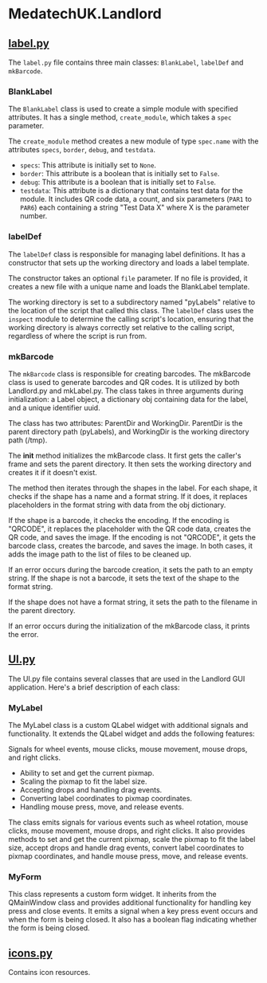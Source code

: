 # MedatechUK.Landlord

## [label.py](./tree/master/package/package/src/MedatechUK/Landlord/label.py)

The `label.py` file contains three main classes: `BlankLabel`, `labelDef` and `mkBarcode`.

### BlankLabel

The `BlankLabel` class is used to create a simple module with specified attributes. It has a single method, `create_module`, which takes a `spec` parameter.

The `create_module` method creates a new module of type `spec.name` with the attributes `specs`, `border`, `debug`, and `testdata`.

- `specs`: This attribute is initially set to `None`.
- `border`: This attribute is a boolean that is initially set to `False`.
- `debug`: This attribute is a boolean that is initially set to `False`.
- `testdata`: This attribute is a dictionary that contains test data for the module. It includes QR code data, a count, and six parameters (`PAR1` to `PAR6`) each containing a string "Test Data X" where X is the parameter number.

### labelDef

The `labelDef` class is responsible for managing label definitions. It has a constructor that sets up the working directory and loads a label template.

The constructor takes an optional `file` parameter. If no file is provided, it creates a new file with a unique name and loads the BlankLabel template. 

The working directory is set to a subdirectory named "pyLabels" relative to the location of the script that called this class. The `labelDef` class uses the `inspect` module to determine the calling script's location, ensuring that the working directory is always correctly set relative to the calling script, regardless of where the script is run from.

### mkBarcode

The `mkBarcode` class is responsible for creating barcodes. The mkBarcode class is used to generate barcodes and QR codes. It is utilized by both Landlord.py and mkLabel.py. The class takes in three arguments during initialization: a Label object, a dictionary obj containing data for the label, and a unique identifier uuid.

The class has two attributes: ParentDir and WorkingDir. ParentDir is the parent directory path (pyLabels), and WorkingDir is the working directory path (/tmp).

The __init__ method initializes the mkBarcode class. It first gets the caller's frame and sets the parent directory. It then sets the working directory and creates it if it doesn't exist.

The method then iterates through the shapes in the label. For each shape, it checks if the shape has a name and a format string. If it does, it replaces placeholders in the format string with data from the obj dictionary.

If the shape is a barcode, it checks the encoding. If the encoding is "QRCODE", it replaces the placeholder with the QR code data, creates the QR code, and saves the image. If the encoding is not "QRCODE", it gets the barcode class, creates the barcode, and saves the image. In both cases, it adds the image path to the list of files to be cleaned up.

If an error occurs during the barcode creation, it sets the path to an empty string. If the shape is not a barcode, it sets the text of the shape to the format string.

If the shape does not have a format string, it sets the path to the filename in the parent directory.

If an error occurs during the initialization of the mkBarcode class, it prints the error.

## [UI.py](./tree/master/package/package/src/MedatechUK/Landlord/UI.py)
The UI.py file contains several classes that are used in the Landlord GUI application. Here's a brief description of each class:

### MyLabel
The MyLabel class is a custom QLabel widget with additional signals and functionality. It extends the QLabel widget and adds the following features:

Signals for wheel events, mouse clicks, mouse movement, mouse drops, and right clicks.
- Ability to set and get the current pixmap.
- Scaling the pixmap to fit the label size.
- Accepting drops and handling drag events.
- Converting label coordinates to pixmap coordinates.
- Handling mouse press, move, and release events.

The class emits signals for various events such as wheel rotation, mouse clicks, mouse movement, mouse drops, and right clicks. It also provides methods to set and get the current pixmap, scale the pixmap to fit the label size, accept drops and handle drag events, convert label coordinates to pixmap coordinates, and handle mouse press, move, and release events.

### MyForm
This class represents a custom form widget. It inherits from the QMainWindow class and provides additional functionality for handling key press and close events. It emits a signal when a key press event occurs and when the form is being closed. It also has a boolean flag indicating whether the form is being closed.

## [icons.py](./tree/master/package/package/src/MedatechUK/Landlord/icons.py)
Contains icon resources.